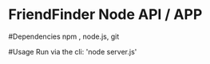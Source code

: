 # FriendFinder Node API / APP

#Dependencies
npm , node.js, git

#Usage
 Run via the cli: 'node server.js'
